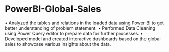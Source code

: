 # PowerBI-Global-Sales
• Analyzed the tables and relations in the loaded data using Power BI to get better understanding of
problem statement.
• Performed Data Cleaning using Power Query editor to prepare data for further processes.
• Developed model and created interactive dashboards based on the global sales to showcase
various insights about the data.

